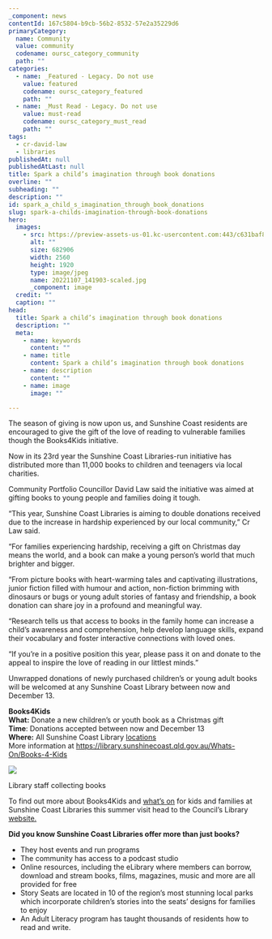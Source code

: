 ```yaml
---
_component: news
contentId: 167c5804-b9cb-56b2-8532-57e2a35229d6
primaryCategory:
  name: Community
  value: community
  codename: oursc_category_community
  path: ""
categories:
  - name: _Featured - Legacy. Do not use
    value: featured
    codename: oursc_category_featured
    path: ""
  - name: _Must Read - Legacy. Do not use
    value: must-read
    codename: oursc_category_must_read
    path: ""
tags:
  - cr-david-law
  - libraries
publishedAt: null
publishedAtLast: null
title: Spark a child’s imagination through book donations
overline: ""
subheading: ""
description: ""
id: spark_a_child_s_imagination_through_book_donations
slug: spark-a-childs-imagination-through-book-donations
hero:
  images:
    - src: https://preview-assets-us-01.kc-usercontent.com:443/c631baf8-1b46-001f-580c-d0001b68b4a8/af037889-1309-4cd5-92f7-a0f559408e77/20221107_141903-scaled.jpg
      alt: ""
      size: 682906
      width: 2560
      height: 1920
      type: image/jpeg
      name: 20221107_141903-scaled.jpg
      _component: image
  credit: ""
  caption: ""
head:
  title: Spark a child’s imagination through book donations
  description: ""
  meta:
    - name: keywords
      content: ""
    - name: title
      content: Spark a child’s imagination through book donations
    - name: description
      content: ""
    - name: image
      image: ""

---
```

The season of giving is now upon us, and Sunshine Coast residents are encouraged to give the gift of the love of reading to vulnerable families though the Books4Kids initiative.

Now in its 23rd year the Sunshine Coast Libraries-run initiative has distributed more than 11,000 books to children and teenagers via local charities.

Community Portfolio Councillor David Law said the initiative was aimed at gifting books to young people and families doing it tough.

“This year, Sunshine Coast Libraries is aiming to double donations received due to the increase in hardship experienced by our local community,” Cr Law said.

“For families experiencing hardship, receiving a gift on Christmas day means the world, and a book can make a young person’s world that much brighter and bigger.

“From picture books with heart-warming tales and captivating illustrations, junior fiction filled with humour and action, non-fiction brimming with dinosaurs or bugs or young adult stories of fantasy and friendship, a book donation can share joy in a profound and meaningful way.

“Research tells us that access to books in the family home can increase a child’s awareness and comprehension, help develop language skills, expand their vocabulary and foster interactive connections with loved ones.

“If you’re in a positive position this year, please pass it on and donate to the appeal to inspire the love of reading in our littlest minds.”

Unwrapped donations of newly purchased children’s or young adult books will be welcomed at any Sunshine Coast Library between now and December 13.

**Books4Kids**\
**What:** Donate a new children’s or youth book as a Christmas gift\
**Time**: Donations accepted between now and December 13\
**Where:** All Sunshine Coast Library [locations](https://library.sunshinecoast.qld.gov.au/Visit/Library-Locations)
\
More information at <https://library.sunshinecoast.qld.gov.au/Whats-On/Books-4-Kids>


![](https://preview-assets-us-01.kc-usercontent.com:443/c631baf8-1b46-001f-580c-d0001b68b4a8/4bedeb35-46d4-4954-bbbe-b58c899e18d9/YPS-1024x669.jpg)

Library staff collecting books

To find out more about Books4Kids and [what’s on](https://library.sunshinecoast.qld.gov.au/Whats-On)
&#x20;for kids and families at Sunshine Coast Libraries this summer visit head to the Council’s Library [website.](https://library.sunshinecoast.qld.gov.au/)


**Did you know Sunshine Coast Libraries offer more than just books?**

*   They host events and run programs
*   The community has access to a podcast studio
*   Online resources, including the eLibrary where members can borrow, download and stream books, films, magazines, music and more are all provided for free
*   Story Seats are located in 10 of the region’s most stunning local parks which incorporate children’s stories into the seats’ designs for families to enjoy
*   An Adult Literacy program has taught thousands of residents how to read and write.
